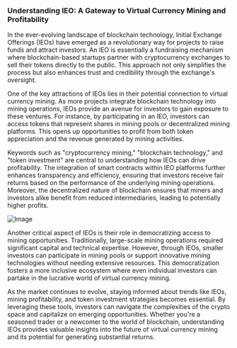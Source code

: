 ### Understanding IEO: A Gateway to Virtual Currency Mining and Profitability

In the ever-evolving landscape of blockchain technology, Initial Exchange Offerings (IEOs) have emerged as a revolutionary way for projects to raise funds and attract investors. An IEO is essentially a fundraising mechanism where blockchain-based startups partner with cryptocurrency exchanges to sell their tokens directly to the public. This approach not only simplifies the process but also enhances trust and credibility through the exchange's oversight.

One of the key attractions of IEOs lies in their potential connection to virtual currency mining. As more projects integrate blockchain technology into mining operations, IEOs provide an avenue for investors to gain exposure to these ventures. For instance, by participating in an IEO, investors can access tokens that represent shares in mining pools or decentralized mining platforms. This opens up opportunities to profit from both token appreciation and the revenue generated by mining activities.

Keywords such as "cryptocurrency mining," "blockchain technology," and "token investment" are central to understanding how IEOs can drive profitability. The integration of smart contracts within IEO platforms further enhances transparency and efficiency, ensuring that investors receive fair returns based on the performance of the underlying mining operations. Moreover, the decentralized nature of blockchain ensures that miners and investors alike benefit from reduced intermediaries, leading to potentially higher profits.

![Image](https://github.com/user-attachments/assets/31692037-0104-4703-abd1-696b6a7dd41b)

Another critical aspect of IEOs is their role in democratizing access to mining opportunities. Traditionally, large-scale mining operations required significant capital and technical expertise. However, through IEOs, smaller investors can participate in mining pools or support innovative mining technologies without needing extensive resources. This democratization fosters a more inclusive ecosystem where even individual investors can partake in the lucrative world of virtual currency mining.

As the market continues to evolve, staying informed about trends like IEOs, mining profitability, and token investment strategies becomes essential. By leveraging these tools, investors can navigate the complexities of the crypto space and capitalize on emerging opportunities. Whether you're a seasoned trader or a newcomer to the world of blockchain, understanding IEOs provides valuable insights into the future of virtual currency mining and its potential for generating substantial returns.